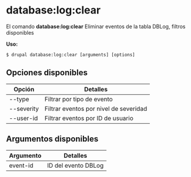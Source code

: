 # database:log:clear
El comando **database:log:clear** Eliminar eventos de la tabla DBLog, filtros disponibles

**Uso:**
```
$ drupal database:log:clear [arguments] [options] 
```

## Opciones disponibles
Opción | Detalles
-------|-------------
--type | Filtrar por tipo de evento
--severity | Filtrar eventos por nivel de severidad
--user-id | Filtrar eventos por ID de usuario

## Argumentos disponibles
Argumento | Detalles
---------|-------------
event-id | ID del evento DBLog
